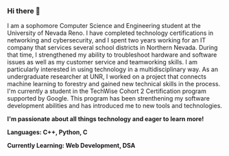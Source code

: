 ### Hi there 👋

I am a sophomore Computer Science and Engineering student at the University of Nevada Reno. I have completed technology certifications in networking and cybersecurity, and I spent two years working for an IT company that services several school districts in Northern Nevada. During that time, I strengthened my ability to troubleshoot hardware and software issues as well as my customer service and teamworking skills. 
I am particularly interested in using technology in a multidisciplinary way. As an undergraduate researcher at UNR, I worked on a project that connects machine learning to forestry and gained new technical skills in the process. 
I'm currently a student in the TechWise Cohort 2 Certification program supported by Google. This program has been strenthening my software development abilities and has introduced me to new tools and technologies. 

**I'm passionate about all things technology and eager to learn more!**

**Languages: C++, Python, C**

**Currently Learning: Web Development, DSA**


